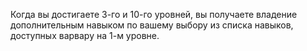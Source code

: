 Когда вы достигаете 3-го и 10-го уровней, вы получаете владение дополнительным навыком по вашему выбору из списка навыков, доступных варвару на 1-м уровне.